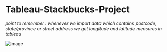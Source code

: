 # Tableau-Stackbucks-Project

_point to remember :_
_whenever we import data which contains postcode, state/province or street address we get longitude and latitude measures in tableau_

![image](https://github.com/user-attachments/assets/edf98370-ad89-4c5d-9e0b-b9711e9216a6)
